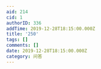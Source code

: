 ```yaml
---
aid: 214
cid: 1
authorID: 336
addTime: 2019-12-28T18:15:00.000Z
title: '250'
tags: []
comments: []
date: 2019-12-28T18:15:00.000Z
category: 问答
---
```



